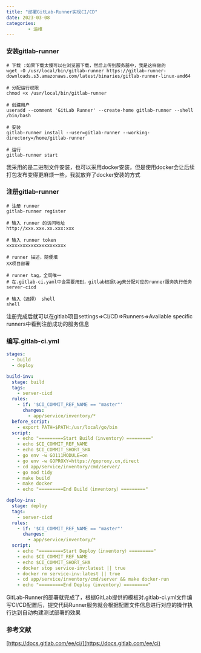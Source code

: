 ```yaml
---
title: "部署GitLab-Runner实现CI/CD"
date: 2023-03-08
categories: 
        - 运维
---
```


### 安装gitlab-runner

```shell
# 下载 :如果下载太慢可以在浏览器下载，然后上传到服务器中，我是这样做的
wget -O /usr/local/bin/gitlab-runner https://gitlab-runner-downloads.s3.amazonaws.com/latest/binaries/gitlab-runner-linux-amd64

# 分配运行权限
chmod +x /usr/local/bin/gitlab-runner

# 创建用户
useradd --comment 'GitLab Runner' --create-home gitlab-runner --shell /bin/bash

# 安装
gitlab-runner install --user=gitlab-runner --working-directory=/home/gitlab-runner

# 运行
gitlab-runner start
```

我采用的是二进制文件安装，也可以采用docker安装，但是使用docker会让后续打包发布变得更麻烦一些，我就放弃了docker安装的方式

### 注册gitlab-runner

```shell
# 注册 runner
gitlab-runner register

# 输入 runner 的访问地址
http://xxx.xxx.xx.xxx:xxx 

# 输入 runner token
xxxxxxxxxxxxxxxxxxxxxx

# runner 描述，随便填
XX项目部署

# runner tag，全局唯一
# 在.gitlab-ci.yaml中会需要用到，gitlab根据tag来分配对应的runner服务执行任务
server-cicd

# 输入（选择） shell
shell
```

注册完成后就可以在gitlab项目settings=>CI/CD=>Runners=>Available specific runners中看到注册成功的服务信息

### 编写.gitlab-ci.yml

```yaml
stages:
  - build
  - deploy

build-inv:
  stage: build
  tags:
    - server-cicd
  rules:
    - if: '$CI_COMMIT_REF_NAME == "master"'
      changes:
        - app/service/inventory/*
  before_script:
    - export PATH=$PATH:/usr/local/go/bin
  script:
    - echo "=========Start Build（inventory）========="
    - echo $CI_COMMIT_REF_NAME
    - echo $CI_COMMIT_SHORT_SHA
    - go env -w GO111MODULE=on
    - go env -w GOPROXY=https://goproxy.cn,direct
    - cd app/service/inventory/cmd/server/
    - go mod tidy
    - make build
    - make docker
    - echo "=========End Build（inventory）========="

deploy-inv:
  stage: deploy
  tags:
    - server-cicd
  rules:
    - if: '$CI_COMMIT_REF_NAME == "master"'
      changes:
        - app/service/inventory/*
  script:
    - echo "=========Start Deploy（inventory）========="
    - echo $CI_COMMIT_REF_NAME
    - echo $CI_COMMIT_SHORT_SHA
    - docker stop service-inv:latest || true
    - docker rm service-inv:latest || true
    - cd app/service/inventory/cmd/server && make docker-run
    - echo "=========End Deploy（inventory）========="
```

GitLab-Runner的部署就完成了，根据GitLab提供的模板对.gitlab-ci.yml文件编写CI/CD配置后，提交代码Runner服务就会根据配置文件信息进行对应的操作执行达到自动构建测试部署的效果

### 参考文献

[https://docs.gitlab.com/ee/ci/](https://docs.gitlab.com/ee/ci)